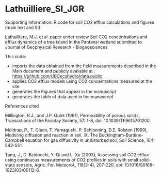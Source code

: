 # Lathuilliere_SI_JGR
Supporting Information: R code for soil CO2 efflux calculations and figures (main text and SI) 

Lathuilliere, M.J. et al. paper under review
Soil CO2 concentrations and efflux dynamics of a tree island in the Pantanal wetland
submitted to Journal of Geophysical Research - Biogeosciences

This code:
- imports the data obtained from the field measurements described in the Main document
  and publicly available at : https://github.com/UBCecohydro/data.public
- applies CO2 efflux models using CO2 concentrations measured at the site
- generates the Figures that appear in the manuscript
- generates the table of data used in the manuscript

References cited 

Millington, R.J., and J.P. Quirk (1961), Permeability of porous solids, Transactions of the Faraday Society, 57: 1-8, 
doi: 10.1039/TF9615701200.

Moldrup, P., T. Olson, T. Yamagushi, P. Schjonning, D.E. Rolston (1999), Modeling diffusion and reaction in soil. IX. The Buckingham-Burdine-Campbell equation for gas diffusivity in undisturbed soil, Soil Science, 164: 542-551.

Tang, J., D. Baldocchi, Y. Qi and L. Xu (2003), Assessing soil CO2 efflux using continuous measurements of CO2 profiles in soils with small solid-state sensors, Agric. For. Meteorol., 118(3-4), 207-220, doi: 10.1016/S0168-1923(03)00112-6. 

